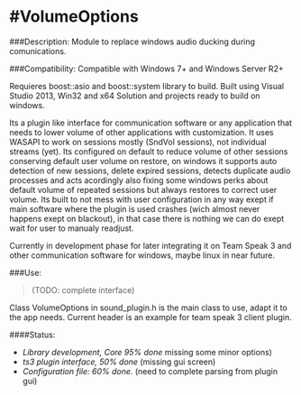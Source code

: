 #VolumeOptions
=======

###Description:
  Module to replace windows audio ducking during comunications.

###Compatibility:
  Compatible with Windows 7+ and Windows Server R2+

Requieres boost::asio and boost::system library to build.
Built using Visual Studio 2013, Win32 and x64
Solution and projects ready to build on windows.

  Its a plugin like interface for communication software or any application that needs to lower volume of other applications with customization. It uses WASAPI to work on sessions mostly (SndVol sessions), not individual streams (yet).
  Its configured on default to reduce volume of other sessions conserving default user volume on restore, on windows it supports auto detection of new sessions, delete expired sessions, detects duplicate audio processes and acts acordingly also fixing some windows perks about default volume of repeated sessions but always restores to correct user volume. Its built to not mess with user configuration in any way exept if main software where the plugin is used crashes (wich almost never happens exept on blackout), in that case there is nothing we can do exept wait for user to manualy readjust.

Currently in development phase for later integrating it on Team Speak 3 and other communication software for windows, maybe linux in near future.


###Use:
>(TODO: complete interface)

Class VolumeOptions in sound_plugin.h is the main class to use, adapt it to the app needs. Current header is an example for team speak 3 client plugin.


####Status:
* *Library development, Core 95% done* missing some minor options)
* *ts3 plugin interface, 50% done* (missing gui screen)
* *Configuration file: 60% done.* (need to complete parsing from plugin gui)
